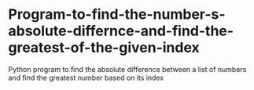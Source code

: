 # Program-to-find-the-number-s-absolute-differnce-and-find-the-greatest-of-the-given-index
Python program to find the absolute difference between a list of numbers and find the greatest number based on its index

